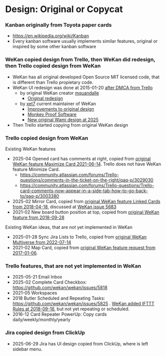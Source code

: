 # Design: Original or Copycat

### Kanban originally from Toyota paper cards

- https://en.wikipedia.org/wiki/Kanban
- Every kanban software usually implements similar features, original or inspired by some other kanban software

### WeKan copied design from Trello, then WeKan did redesign, then Trello copied design from WeKan

- WeKan has all original developed Open Source MIT licensed code, that is different than Trello propietary code. 
- WeKan UI redesign was done at 2015-01-20 [after DMCA from Trello](https://github.com/wekan/wekan/blob/main/docs/FAQ/FAQ.md#werent-you-called-libreboard-before)
  - by original WeKan creator [mquandalle](https://github.com/mquandalle)
    - [Original redesign](https://github.com/wekan/wekan/blob/main/docs/FAQ/FAQ.md#werent-you-called-libreboard-before)
  - by [xet7](https://github.com/xet7) current maintainer of WeKan
    - [Improvements to original design](https://github.com/wekan/wekan/blob/main/docs/DeveloperDocs/Design-Principles.md)
    - [Monkey Proof Software](https://github.com/wekan/wekan/blob/main/docs/DeveloperDocs/Monkey-Proof-Software.md)
    - [New original Wami design at 2025](https://github.com/wekan/wami/blob/main/docs/DeveloperDocs/Design.md)
- Then Trello started copying from original WeKan design

### Trello copied design from WeKan

Existing WeKan features

- 2025-04 Opened card has comments at right, copied from [original WeKan feature Maximize Card 2021-06-14](https://github.com/wekan/wekan/blob/main/CHANGELOG.md#v535-2021-06-14-wekan-release). Trello does not have WeKan feature Minimize Card.
  - https://community.atlassian.com/forums/Trello-questions/comments-in-the-ticket-on-the-right/qaq-p/3029030
  - https://community.atlassian.com/forums/Trello-questions/Trello-card-comments-now-appear-in-a-side-tab-how-to-go-back-to/qaq-p/3003380
- 2025-02 Mirror Card, copied from [original WeKan feature Linked Cards from 2018-04-18](https://github.com/wekan/wekan/pull/1592), discussed at [WeKan issue 5683](https://github.com/wekan/wekan/issues/5683)
- 2021-02 New board button position at top, copied from [original WeKan feature from 2018-09-28](https://github.com/wekan/wekan/blob/main/CHANGELOG.md#v1511-2018-09-28-wekan-edge-release)

Existing WeKan ideas, that are not yet implemented in WeKan

- 2025-01-28 Sync Jira Lists to Trello, copied from [original WeKan Multiverse from 2022-07-14](https://boards.wekan.team/b/JctQEtkayWXTTJyzt/wekan-multiverse)
- 2021-02 Map Card, copied from [original WeKan feature request from 2017-01-06](https://github.com/wekan/wekan/issues/755).

### Trello features, that are not yet implemented in WeKan

- 2025-05-21 Email Inbox
- 2025-02 Complete Card Checkbox: https://github.com/wekan/wekan/issues/5818
- 2021-05 Workspaces
- 2018 Butler Scheduled and Repeating Tasks: https://github.com/wekan/wekan/issues/5825 . [WeKan added IFTTT Rules at 2018-09-16](https://github.com/wekan/wekan/blob/main/CHANGELOG.md#v147-2018-09-16-wekan-release), but not yet repeating or scheduled.
- 2016-12 Card Repeater PowerUp: Copy cards daily/weekly/monthly/yearly

### Jira copied design from ClickUp

- 2025-06-29 Jira has UI design copied from ClickUp, where is left sidebar menu.
